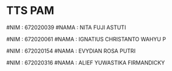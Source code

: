 # TTS PAM

#NIM	: 672020039
#NAMA	: NITA FUJI ASTUTI

#NIM	: 672020061
#NAMA  : IGNATIUS CHRISTANTO WAHYU P

#NIM	: 672020154
#NAMA  : EVYDIAN ROSA PUTRI

#NIM	: 672020316
#NAMA	: ALIEF YUWASTIKA FIRMANDICKY

